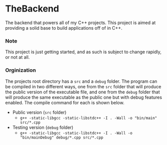 # TheBackend
The backend that powers all of my C++ projects. This project is aimed at providing a solid base to build applications off of in C++.

### Note
This project is just getting started, and as such is subject to change rapidly, or not at all.

### Orginization
The projects root directory has a ```src``` and a ```debug``` folder. The program can be compiled in two different ways, one from the ```src``` folder 
that will produce the public version of the executable file, and one from the ```debug``` folder that will produce the same executable as the public one but 
with debug features enabled. The compile command for each is shown below.
- Public version (```src``` folder)
   - ```g++ -static-libgcc -static-libstdc++ -I . -Wall -o "bin/main" src/*.cpp```
- Testing version (```debug``` folder)
   - ```g++ -static-libgcc -static-libstdc++ -I . -Wall -o "bin/mainDebug" debug/*.cpp src/*.cpp```
